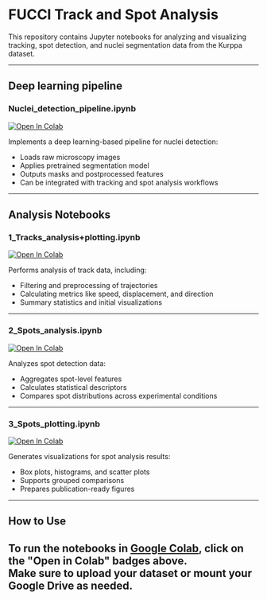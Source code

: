 # FUCCI Track and Spot Analysis 

This repository contains Jupyter notebooks for analyzing and visualizing tracking, spot detection, and nuclei segmentation data from the Kurppa dataset.

---
## Deep learning pipeline

### Nuclei_detection_pipeline.ipynb  
[![Open In Colab](https://colab.research.google.com/assets/colab-badge.svg)](https://colab.research.google.com/github/CellMigrationLab/FUCCI/blob/main/DL_pipeline/Nuclei_detection_pipeline.ipynb)  

Implements a deep learning-based pipeline for nuclei detection:
- Loads raw microscopy images
- Applies pretrained segmentation model
- Outputs masks and postprocessed features
- Can be integrated with tracking and spot analysis workflows

---

## Analysis Notebooks

### 1_Tracks_analysis+plotting.ipynb 
[![Open In Colab](https://colab.research.google.com/assets/colab-badge.svg)](https://colab.research.google.com/github/CellMigrationLab/FUCCI/blob/main/FUCCI_analysis/1_Tracks_analysis_plotting.ipynb)  

Performs analysis of track data, including:
- Filtering and preprocessing of trajectories
- Calculating metrics like speed, displacement, and direction
- Summary statistics and initial visualizations

---

### 2_Spots_analysis.ipynb  
[![Open In Colab](https://colab.research.google.com/assets/colab-badge.svg)](https://colab.research.google.com/github/CellMigrationLab/FUCCI/blob/main/FUCCI_analysis/2_Spots_analysis.ipynb)  

Analyzes spot detection data:
- Aggregates spot-level features
- Calculates statistical descriptors
- Compares spot distributions across experimental conditions

---

### 3_Spots_plotting.ipynb  
[![Open In Colab](https://colab.research.google.com/assets/colab-badge.svg)](https://colab.research.google.com/github/CellMigrationLab/FUCCI/blob/main/FUCCI_analysis/3_Spots_plotting.ipynb)  

Generates visualizations for spot analysis results:
- Box plots, histograms, and scatter plots
- Supports grouped comparisons
- Prepares publication-ready figures

---

## How to Use

To run the notebooks in [Google Colab](https://colab.research.google.com/), click on the **"Open in Colab"** badges above.  
Make sure to upload your dataset or mount your Google Drive as needed.
---
